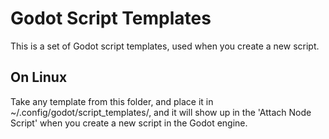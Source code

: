 # Godot Script Templates

This is a set of Godot script templates, used when you create a new script.

## On Linux
Take any template from this folder, and place it in ~/.config/godot/script_templates/, and it will show up in the 'Attach Node Script' when you create a new script in the Godot engine.
